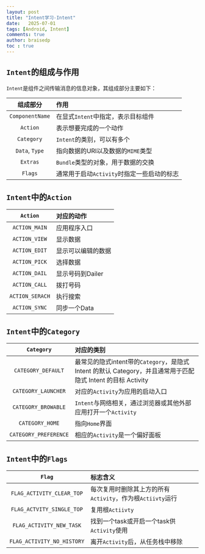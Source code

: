 ```yaml
---
layout: post
title: "Intent学习-Intent"
date:   2025-07-01
tags: [Android, Intent]
comments: true
author: braisedp
toc : true
---
```


<!-- more -->

## `Intent`的组成与作用

`Intent`是组件之间传输消息的信息对象，其组成部分主要如下：

|组成部分|作用|
|:-:|:-|
|`ComponentName`|在显式`Intent`中指定，表示目标组件|
|`Action`|表示想要完成的一个动作|
|`Category`|`Intent`的类别，可以有多个|
|`Data`, `Type`|指向数据的URI以及数据的`MIME`类型|
|`Extras`|`Bundle`类型的对象，用于数据的交换|
|`Flags`|通常用于启动`Activity`时指定一些启动的标志|

## `Intent`中的`Action`

|`Action`|对应的动作|
|:-:|:-|
|`ACTION_MAIN`|应用程序入口|
|`ACTION_VIEW`|显示数据|
|`ACTION_EDIT`|显示可以编辑的数据|
|`ACTION_PICK`|选择数据| 
|`ACTION_DAIL`|显示号码到Dailer|
|`ACTION_CALL`|拨打号码|
|`ACTION_SERACH`|执行搜索|
|`ACTION_SYNC`|同步一个Data|


## `Intent`中的`Category`

|`Category`|对应的类别|
|:-:|:-|
|`CATEGORY_DEFAULT`|最常见的隐式intent带的`Category`，是隐式 Intent 的默认 Category，并且通常用于匹配隐式 Intent 的目标 Activity|
|`CATEGORY_LAUNCHER`|对应的`Activity`为应用的启动入口|
|`CATEGORY_BROWABLE`|`Intent`与网络相关，通过浏览器或其他外部应用打开一个`Activity`|
|`CATEGORY_HOME`|指向`Home`界面|
|`CATEGORY_PREFERENCE`|相应的`Activity`是一个偏好面板|

## `Intent`中的`Flags`

|`Flag`|标志含义|
|:-:|:-|
|`FLAG_ACTIVITY_CLEAR_TOP`|每次复用时删除其上方的所有`Activity`，作为根`Actiivty`运行|
|`FLAG_ACTVITY_SINGLE_TOP`|复用根`Actiivty`|
|`FLAG_ACTIVITY_NEW_TASK`|找到一个task或开启一个task供`Activity`使用|
|`FLAG_ACTIVITY_NO_HISTORY`|离开`Activity`后，从任务栈中移除|